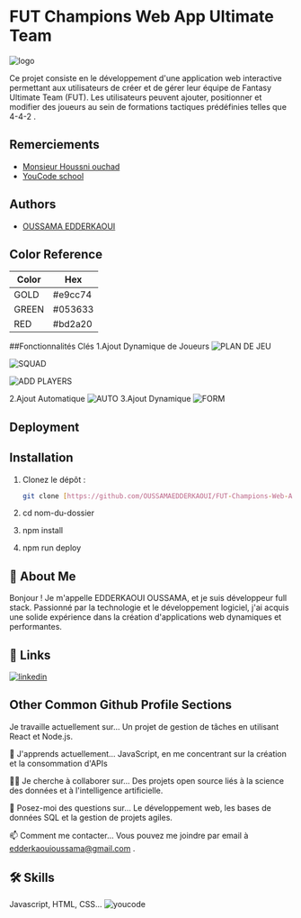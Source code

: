 # FUT Champions Web App Ultimate Team
![logo](https://github.com/user-attachments/assets/9f905390-4ba6-4119-8d8c-9d0a1e01ac4f)

Ce projet consiste en le développement d'une application web interactive permettant aux utilisateurs de créer et de gérer leur équipe de Fantasy Ultimate Team (FUT). Les utilisateurs peuvent ajouter, positionner et modifier des joueurs au sein de formations tactiques prédéfinies telles que 4-4-2 .

## Remerciements

 - [Monsieur Houssni ouchad](https://www.linkedin.com/in/ouchad97/)
 - [YouCode school](https://www.youcode.ma/)
 


## Authors

- [OUSSAMA EDDERKAOUI](https://github.com/OUSSAMAEDDERKAOUI/FUT-Champions-Web-App-Ultimate-Team)

## Color Reference

| Color             | Hex                                                                |
| ----------------- | ------------------------------------------------------------------ |
| GOLD | #e9cc74|
|GREEN | #053633 |
| RED | #bd2a20 |

##Fonctionnalités Clés
1.Ajout Dynamique de Joueurs
![PLAN DE JEU](https://github.com/user-attachments/assets/5456e605-693a-447e-a99b-845ae6349694)

![SQUAD](https://github.com/user-attachments/assets/29851e35-2934-4fbe-bc73-10292b9b07c0)

![ADD PLAYERS](https://github.com/user-attachments/assets/befff8f7-975a-41bc-a659-e9b86e0a9bd0)

2.Ajout Automatique
![AUTO](https://github.com/user-attachments/assets/a1847667-32a0-4a6a-8669-6ac72ac7fee6)
3.Ajout Dynamique
![FORM](https://github.com/user-attachments/assets/300bb6eb-5bdb-490d-94d0-5c783aae378a)

## Deployment


## Installation

1. Clonez le dépôt :
   ```bash
   git clone [https://github.com/OUSSAMAEDDERKAOUI/FUT-Champions-Web-App-Ultimate-Team.git]

2. cd nom-du-dossier

3. npm install

4. npm run deploy

## 🚀 About Me
Bonjour ! Je m'appelle EDDERKAOUI OUSSAMA, et je suis développeur full stack. Passionné par la technologie et le développement logiciel, j'ai acquis une solide expérience dans la création d'applications web dynamiques et performantes.

## 🔗 Links

[![linkedin](https://img.shields.io/badge/linkedin-0A66C2?style=for-the-badge&logo=linkedin&logoColor=white)](https://www.linkedin.com/in/oussama-edderkaoui-15a150332/)


## Other Common Github Profile Sections
Je travaille actuellement sur...
Un projet de gestion de tâches en utilisant React et Node.js.

🧠 J'apprends actuellement...
JavaScript, en me concentrant sur la création et la consommation d'APIs

👯‍♀️ Je cherche à collaborer sur...
Des projets open source liés à la science des données et à l'intelligence artificielle.

💬 Posez-moi des questions sur...
Le développement web, les bases de données SQL et la gestion de projets agiles.

📫 Comment me contacter...
Vous pouvez me joindre par email à edderkaouioussama@gmail.com .



## 🛠 Skills
Javascript, HTML, CSS...
![youcode](https://github.com/user-attachments/assets/cf6eef20-2b34-49c1-ab70-3c2c0feeb414)
